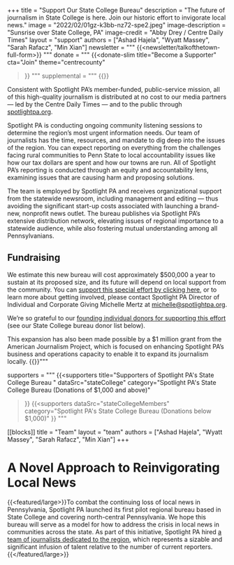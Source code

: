 +++
title = "Support Our State College Bureau"
description = "The future of journalism in State College is here. Join our historic effort to invigorate local news."
image = "2022/02/01gz-k3bb-nz72-spe2.jpeg"
image-description = "Sunsrise over State College, PA"
image-credit = "Abby Drey / Centre Daily Times"
layout = "support"
authors = ["Ashad Hajela", "Wyatt Massey", "Sarah Rafacz", "Min Xian"]
newsletter = """
  {{<newsletter/talkofthetown-full-form>}}
"""
donate = """
{{<donate-slim
    title="Become a Supporter"
    cta="Join"
    theme="centrecounty"
>}}
"""
supplemental = """
{{<supplemental>}}
<div class="article-content text-black text-lg md:col-span-6 md:col-start-3 md:row-span-1 md:row-start-2">

Consistent with Spotlight PA’s member-funded, public-service mission, all of this high-quality journalism is distributed at no cost to our media partners — led by the Centre Daily Times — and to the public through <a href="/">spotlightpa.org</a>.

Spotlight PA is conducting ongoing community listening sessions to determine the region’s most urgent information needs. Our team of journalists has the time, resources, and mandate to dig deep into the issues of the region. You can expect reporting on everything from the challenges facing rural communities to Penn State to local accountability issues like how our tax dollars are spent and how our towns are run. All of Spotlight PA’s reporting is conducted through an equity and accountability lens, examining issues that are causing harm and proposing solutions.

The team is employed by Spotlight PA and receives organizational support from the statewide newsroom, including management and editing — thus avoiding the significant start-up costs associated with launching a brand-new, nonprofit news outlet. The bureau publishes via Spotlight PA’s extensive distribution network, elevating issues of regional importance to a statewide audience, while also fostering mutual understanding among all Pennsylvanians.

## Fundraising

We estimate this new bureau will cost approximately $500,000 a year to sustain at its proposed size, and its future will depend on local support from the community. You can <a href="https://checkout.fundjournalism.org/memberform?org_id=spotlightpa&theme=centrecounty">support this special effort by clicking here</a>, or to learn more about getting involved, please contact Spotlight PA Director of Individual and Corporate Giving Michelle Mertz at <a href="mailto:michelle@spotlightpa.org">michelle@spotlightpa.org</a>. 

We’re so grateful to our <a href="#donors">founding individual donors for supporting this effort</a> (see our State College bureau donor list below).

This expansion has also been made possible by a $1 million grant from the American Journalism Project, which is focused on enhancing Spotlight PA’s business and operations capacity to enable it to expand its journalism locally.
{{</supplemental>}}"""

supporters = """
{{<supporters
  title="Supporters of Spotlight PA's State College Bureau  "
  dataSrc="stateCollege"
  category="Spotlight PA's State College Bureau (Donations of $1,000 and above)"
>}}
{{<supporters
  dataSrc="stateCollegeMembers"
  category="Spotlight PA's State College Bureau (Donations below $1,000)"
>}}
"""

[[blocks]]
title =  "Team"
layout = "team"
authors = ["Ashad Hajela", "Wyatt Massey", "Sarah Rafacz", "Min Xian"]
+++

# A Novel Approach to Reinvigorating Local News

{{<featured/large>}}To combat the continuing loss of local news in Pennsylvania, Spotlight PA launched its first pilot regional bureau based in State College and covering north-central Pennsylvania. We hope this bureau will serve as a model for how to address the crisis in local news in communities across the state. As part of this initiative, Spotlight PA hired <a href="/statecollege/2022/07/state-college-penn-state-rural-pennsylvania-local-news/">a team of journalists dedicated to the region</a>, which represents a sizable and significant infusion of talent relative to the number of current reporters.{{</featured/large>}}